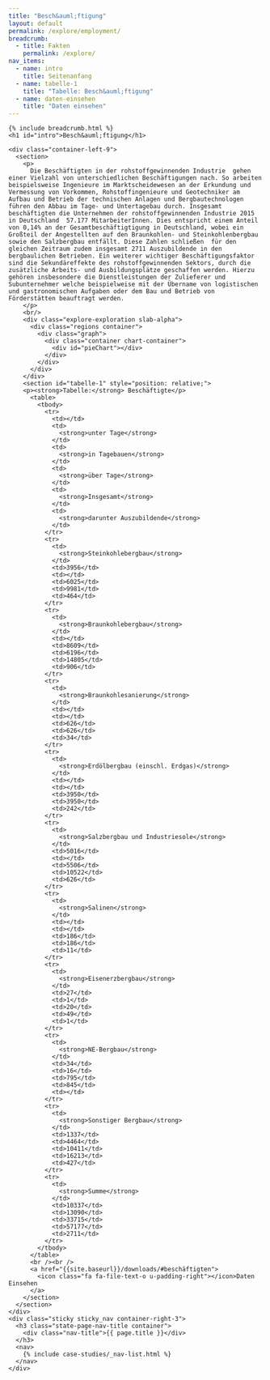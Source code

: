```yaml
---
title: "Besch&auml;ftigung"
layout: default
permalink: /explore/employment/
breadcrumb:
  - title: Fakten
    permalink: /explore/
nav_items:
  - name: intro
    title: Seitenanfang
  - name: tabelle-1
    title: "Tabelle: Besch&auml;ftigung"
  - name: daten-einsehen
    title: "Daten einsehen"
---
```


<link rel="stylesheet" type="text/css" href="{{ site.baseurl_root }}/css/slick-theme.css"/>
<link rel="stylesheet" type="text/css" href="//cdn.jsdelivr.net/jquery.slick/1.6.0/slick.css"/>

<main class="container-page-wrapper layout-state-pages">
  <section class="container" style="position: relative;">

    {% include breadcrumb.html %}
    <h1 id="intro">Besch&auml;ftigung</h1>

    <div class="container-left-9">
      <section>
        <p>
          Die Beschäftigten in der rohstoffgewinnenden Industrie  gehen einer Vielzahl von unterschiedlichen Beschäftigungen nach. So arbeiten beispielsweise Ingenieure im Marktscheidewesen an der Erkundung und Vermessung von Vorkommen, Rohstoffingenieure und Geotechniker am Aufbau und Betrieb der technischen Anlagen und Bergbautechnologen führen den Abbau im Tage- und Untertagebau durch. Insgesamt  beschäftigten die Unternehmen der rohstoffgewinnenden Industrie 2015 in Deutschland  57.177 MitarbeiterInnen. Dies entspricht einem Anteil von 0,14% an der Gesamtbeschäftigtigung in Deutschland, wobei ein Großteil der Angestellten auf den Braunkohlen- und Steinkohlenbergbau sowie den Salzbergbau entfällt. Diese Zahlen schließen  für den gleichen Zeitraum zudem insgesamt 2711 Auszubildende in den bergbaulichen Betrieben. Ein weiterer wichtiger Beschäftigungsfaktor sind die Sekundäreffekte des rohstoffgewinnenden Sektors, durch die zusätzliche Arbeits- und Ausbildungsplätze geschaffen werden. Hierzu gehören insbesondere die Dienstleistungen der Zulieferer und Subunternehmer welche beispielweise mit der Übername von logistischen und gastronomischen Aufgaben oder dem Bau und Betrieb von Förderstätten beauftragt werden.
        </p>
        <br/>
        <div class="explore-exploration slab-alpha">
          <div class="regions container">
            <div class="graph">
              <div class="container chart-container">
                <div id="pieChart"></div>
              </div>
            </div>
          </div>
        </div>
        <section id="tabelle-1" style="position: relative;">
        <p><strong>Tabelle:</strong> Beschäftigte</p>
          <table>
            <tbody>
              <tr>
                <td></td>
                <td>
                  <strong>unter Tage</strong>
                </td>
                <td>
                  <strong>in Tagebauen</strong>
                </td>
                <td>
                  <strong>über Tage</strong>
                </td>
                <td>
                  <strong>Insgesamt</strong>
                </td>
                <td>
                  <strong>darunter Auszubildende</strong>
                </td>
              </tr>
              <tr>
                <td>
                  <strong>Steinkohlebergbau</strong>
                </td>
                <td>3956</td>
                <td></td>
                <td>6025</td>
                <td>9981</td>
                <td>464</td>
              </tr>
              <tr>
                <td>
                  <strong>Braunkohlebergbau</strong>
                </td>
                <td></td>
                <td>8609</td>
                <td>6196</td>
                <td>14805</td>
                <td>906</td>
              </tr>
              <tr>
                <td>
                  <strong>Braunkohlesanierung</strong>
                </td>
                <td></td>
                <td></td>
                <td>626</td>
                <td>626</td>
                <td>34</td>
              </tr>
              <tr>
                <td>
                  <strong>Erdölbergbau (einschl. Erdgas)</strong>
                </td>
                <td></td>
                <td></td>
                <td>3950</td>
                <td>3950</td>
                <td>242</td>
              </tr>
              <tr>
                <td>
                  <strong>Salzbergbau und Industriesole</strong>
                </td>
                <td>5016</td>
                <td></td>
                <td>5506</td>
                <td>10522</td>
                <td>626</td>
              </tr>
              <tr>
                <td>
                  <strong>Salinen</strong>
                </td>
                <td></td>
                <td></td>
                <td>186</td>
                <td>186</td>
                <td>11</td>
              </tr>
              <tr>
                <td>
                  <strong>Eisenerzbergbau</strong>
                </td>
                <td>27</td>
                <td>1</td>
                <td>20</td>
                <td>49</td>
                <td>1</td>
              </tr>
              <tr>
                <td>
                  <strong>NE-Bergbau</strong>
                </td>
                <td>34</td>
                <td>16</td>
                <td>795</td>
                <td>845</td>
                <td></td>
              </tr>
              <tr>
                <td>
                  <strong>Sonstiger Bergbau</strong>
                </td>
                <td>1337</td>
                <td>4464</td>
                <td>10411</td>
                <td>16213</td>
                <td>427</td>
              </tr>
              <tr>
                <td>
                  <strong>Summe</strong>
                </td>
                <td>10337</td>
                <td>13090</td>
                <td>33715</td>
                <td>57177</td>
                <td>2711</td>
              </tr>
            </tbody>
          </table>
          <br /><br />
          <a href="{{site.baseurl}}/downloads/#beschäftigten">
            <icon class="fa fa-file-text-o u-padding-right"></icon>Daten Einsehen
          </a>
        </section>
      </section>
    </div>
    <div class="sticky sticky_nav container-right-3">
      <h3 class="state-page-nav-title container">
        <div class="nav-title">{{ page.title }}</div>
      </h3>
      <nav>
        {% include case-studies/_nav-list.html %}
      </nav>
    </div>
  </section>
</main>

<script src="https://ajax.googleapis.com/ajax/libs/jquery/1.12.4/jquery.min.js"></script>
<script type="text/javascript" src="//cdn.jsdelivr.net/jquery.slick/1.6.0/slick.min.js"></script>
<script type="text/javascript" src="{{ site.baseurl_root }}/js/lib/static.min.js" charset="utf-8"></script>
<script type="text/javascript" src="https://cdnjs.cloudflare.com/ajax/libs/jqPlot/1.0.8/jquery.jqplot.min.js"></script>
<link rel="stylesheet" type="text/css" href="https://cdnjs.cloudflare.com/ajax/libs/jqPlot/1.0.8/jquery.jqplot.min.css"/>
<script type="text/javascript" src="https://cdnjs.cloudflare.com/ajax/libs/jqPlot/1.0.8/plugins/jqplot.barRenderer.min.js"></script>
<script type="text/javascript" src="https://cdnjs.cloudflare.com/ajax/libs/jqPlot/1.0.8/plugins/jqplot.pieRenderer.min.js"></script>
<script type="text/javascript" src="https://cdnjs.cloudflare.com/ajax/libs/jqPlot/1.0.8/plugins/jqplot.categoryAxisRenderer.min.js"></script>
<script type="text/javascript" src="https://cdnjs.cloudflare.com/ajax/libs/jqPlot/1.0.8/plugins/jqplot.pointLabels.min.js"></script>
<script type="text/javascript" src="{{ site.baseurl_root }}/js/pages/pieGraph.js" charset="utf-8"></script>
<script type="text/javascript" src="{{ site.baseurl_root }}/js/lib/explore.min.js" charset="utf-8"></script>
